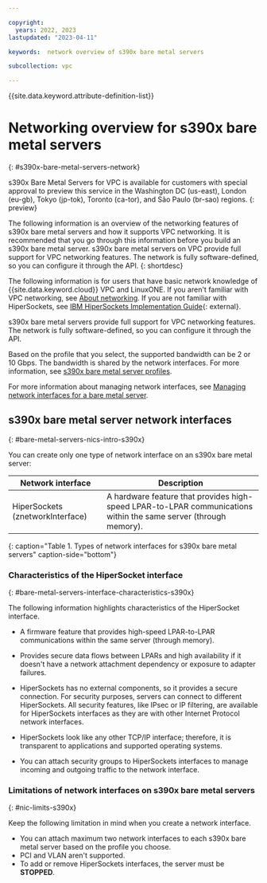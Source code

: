 ```yaml
---

copyright:
  years: 2022, 2023
lastupdated: "2023-04-11"

keywords:  network overview of s390x bare metal servers

subcollection: vpc

---
```


{{site.data.keyword.attribute-definition-list}}

# Networking overview for s390x bare metal servers
{: #s390x-bare-metal-servers-network}

s390x Bare Metal Servers for VPC is available for customers with special approval to preview this service in the Washington DC (us-east), London (eu-gb), Tokyo (jp-tok), Toronto (ca-tor), and São Paulo (br-sao) regions.
{: preview}


The following information is an overview of the networking features of s390x bare metal servers and how it supports VPC networking. It is recommended that you go through this information before you build an s390x bare metal server. s390x bare metal servers on VPC provide full support for VPC networking features. The network is fully software-defined, so you can configure it through the API.
{: shortdesc}

The following information is for users that have basic network knowledge of {{site.data.keyword.cloud}} VPC and LinuxONE. If you aren't familiar with VPC networking, see [About networking](/docs/vpc?topic=vpc-about-networking-for-vpc). If you are not familiar with HiperSockets, see [IBM HiperSockets Implementation Guide](https://www.redbooks.ibm.com/redbooks/pdfs/sg246816.pdf){: external}.

s390x bare metal servers provide full support for VPC networking features. The network is fully software-defined, so you can configure it through the API.

Based on the profile that you select, the supported bandwidth can be 2 or 10 Gbps. The bandwidth is shared by the network interfaces. For more information, see [s390x bare metal server profiles](/docs/vpc?topic=vpc-s390x-bare-metal-servers-profile).

For more information about managing network interfaces, see [Managing network interfaces for a bare metal server](/docs/vpc?topic=vpc-managing-nic-for-bare-metal-servers).

## s390x bare metal server network interfaces
{: #bare-metal-servers-nics-intro-s390x}

You can create only one type of network interface on an s390x bare metal server:

| Network interface | Description |
|-----|-----|
| HiperSockets (znetworkInterface) | A hardware feature that provides high-speed LPAR-to-LPAR communications within the same server (through memory). |
{: caption="Table 1. Types of network interfaces for s390x bare metal servers" caption-side="bottom"}

### Characteristics of the HiperSocket interface
{: #bare-metal-servers-interface-characteristics-s390x}

The following information highlights characteristics of the HiperSocket interface.

* A firmware feature that provides high-speed LPAR-to-LPAR communications within the same server (through memory).

* Provides secure data flows between LPARs and high availability if it doesn't have a network attachment dependency or exposure to adapter failures.

* HiperSockets has no external components, so it provides a secure connection. For security purposes, servers can connect to different HiperSockets. All security features, like IPsec or IP filtering, are available for HiperSockets interfaces as they are with other Internet Protocol network interfaces.

* HiperSockets look like any other TCP/IP interface; therefore, it is transparent to applications and supported operating systems.

* You can attach security groups to HiperSockets interfaces to manage incoming and outgoing traffic to the network interface.

### Limitations of network interfaces on s390x bare metal servers
{: #nic-limits-s390x}

Keep the following limitation in mind when you create a network interface.

* You can attach maximum two network interfaces to each s390x bare metal server based on the profile you choose.
* PCI and VLAN aren't supported.
* To add or remove HiperSockets interfaces, the server must be **STOPPED**.
